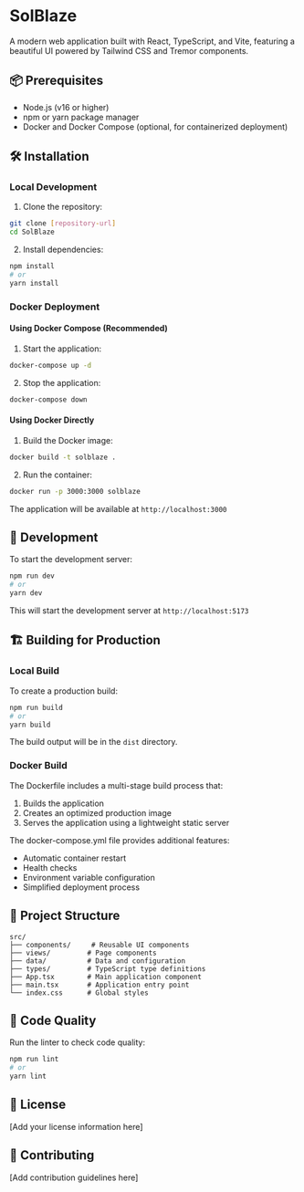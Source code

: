 # SolBlaze

A modern web application built with React, TypeScript, and Vite, featuring a beautiful UI powered by Tailwind CSS and Tremor components.


## 📦 Prerequisites

- Node.js (v16 or higher)
- npm or yarn package manager
- Docker and Docker Compose (optional, for containerized deployment)

## 🛠️ Installation

### Local Development

1. Clone the repository:
```bash
git clone [repository-url]
cd SolBlaze
```

2. Install dependencies:
```bash
npm install
# or
yarn install
```

### Docker Deployment

#### Using Docker Compose (Recommended)

1. Start the application:
```bash
docker-compose up -d
```

2. Stop the application:
```bash
docker-compose down
```

#### Using Docker Directly

1. Build the Docker image:
```bash
docker build -t solblaze .
```

2. Run the container:
```bash
docker run -p 3000:3000 solblaze
```

The application will be available at `http://localhost:3000`

## 🚀 Development

To start the development server:

```bash
npm run dev
# or
yarn dev
```

This will start the development server at `http://localhost:5173`

## 🏗️ Building for Production

### Local Build

To create a production build:

```bash
npm run build
# or
yarn build
```

The build output will be in the `dist` directory.

### Docker Build

The Dockerfile includes a multi-stage build process that:
1. Builds the application
2. Creates an optimized production image
3. Serves the application using a lightweight static server

The docker-compose.yml file provides additional features:
- Automatic container restart
- Health checks
- Environment variable configuration
- Simplified deployment process

## 📁 Project Structure

```
src/
├── components/     # Reusable UI components
├── views/         # Page components
├── data/          # Data and configuration
├── types/         # TypeScript type definitions
├── App.tsx        # Main application component
├── main.tsx       # Application entry point
└── index.css      # Global styles
```

## 🧹 Code Quality

Run the linter to check code quality:

```bash
npm run lint
# or
yarn lint
```

## 📝 License

[Add your license information here]

## 👥 Contributing

[Add contribution guidelines here] 